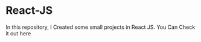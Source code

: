 # React-JS
In this repository, I Created some small projects in React JS. You Can Check it out here
